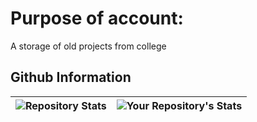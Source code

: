 # Purpose of account:
A storage of old projects from college

## Github Information

|![Repository Stats](https://github-readme-stats.vercel.app/api?username=RoddickM&show_icons=true&count_private=true) | ![Your Repository's Stats](https://github-readme-stats.vercel.app/api/top-langs/?username=RoddickM&theme=blue-green&count_private=true&hide=cython,smarty) |
|--|--|

